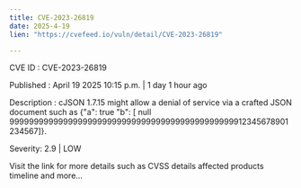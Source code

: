 ```yaml
---
title: CVE-2023-26819
date: 2025-4-19
lien: "https://cvefeed.io/vuln/detail/CVE-2023-26819"

---
```


CVE ID : CVE-2023-26819

Published :  April 19
2025
10:15 p.m. | 1 day
1 hour ago

Description : cJSON 1.7.15 might allow a denial of service via a crafted JSON document such as {"a": true
"b": [ null
9999999999999999999999999999999999999999999999912345678901234567]}.

Severity: 2.9 | LOW

Visit the link for more details
such as CVSS details
affected products
timeline
and more...
